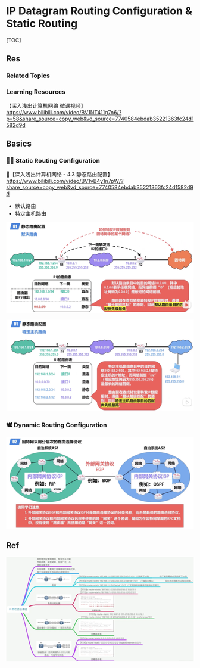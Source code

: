 # IP Datagram Routing Configuration & Static Routing

[TOC]



## Res
### Related Topics


### Learning Resources
【深入浅出计算机网络 微课视频】 https://www.bilibili.com/video/BV1NT411g7n6/?p=58&share_source=copy_web&vd_source=7740584ebdab35221363fc24d1582d9d



## Basics
### 👷🏻 Static Routing Configuration
🔗【深入浅出计算机网络 - 4.3 静态路由配置】 https://www.bilibili.com/video/BV1vB4y1n7pW/?share_source=copy_web&vd_source=7740584ebdab35221363fc24d1582d9d

- 默认路由
- 特定主机路由

![Screenshot 2022-11-26 at 4.09.26 PM](../../../../../../../Assets/Pics/Screenshot%202022-11-26%20at%204.09.26%20PM.png)

![Screenshot 2022-11-26 at 4.09.43 PM](../../../../../../../Assets/Pics/Screenshot%202022-11-26%20at%204.09.43%20PM.png)


### 🕊️ Dynamic Routing Configuration

![Screenshot 2022-11-20 at 2.02.09 PM](../../../../../../../Assets/Pics/Screenshot%202022-11-20%20at%202.02.09%20PM.png)



## Ref
[👍 全网最全网络基础思维导图（38张) | SDNLAB]: https://mp.weixin.qq.com/s/jlstOkjnJtrLKOGtWedebA

![](../../../../../../../Assets/Pics/Pasted%20image%2020240510150504.png)

